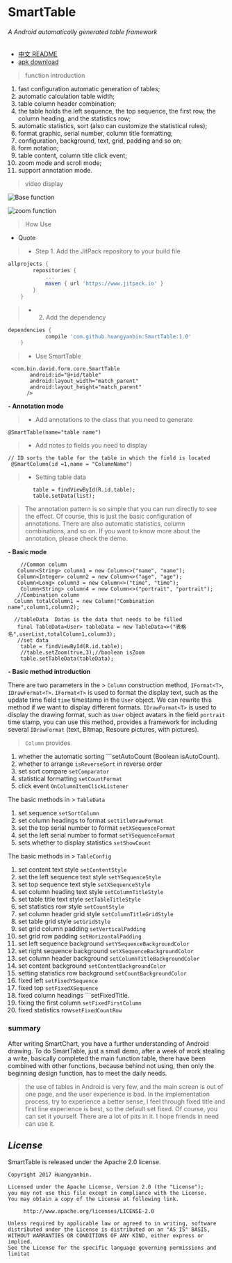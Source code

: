 # SmartTable

###### A Android automatically generated table framework
* [中文 README](/README.md/)
* [apk download](/img/smartTable.apk)
> function introduction
1. fast configuration automatic generation of tables;
2. automatic calculation table width;
3. table column header combination;
4. the table holds the left sequence, the top sequence, the first row, the column heading, and the statistics row;
5. automatic statistics, sort (also can customize the statistical rules);
6. format graphic, serial number, column title formatting;
7. configuration, background, text, grid, padding and so on;
8. form notation;
9. table content, column title click event;
10. zoom mode and scroll mode;
11. support annotation mode.

> video display

![Base function](/img/table.gif)

![zoom function](/img/zoom.gif)
> How Use

- Quote

> *  Step 1. Add the JitPack repository to your build file

```gradle
allprojects {
		repositories {
			...
			maven { url 'https://www.jitpack.io' }
		}
	}
```

> * 2. Add the dependency

```gradle
dependencies {
	        compile 'com.github.huangyanbin:SmartTable:1.0'
	}
```

> * Use SmartTable

```
 <com.bin.david.form.core.SmartTable
       android:id="@+id/table"
       android:layout_width="match_parent"
       android:layout_height="match_parent"
      />
 ```

**- Annotation mode**

> *  Add annotations to the class that you need to generate

```
@SmartTable(name="table name")
```

> *  Add notes to fields you need to display

```
// ID sorts the table for the table in which the field is located
 @SmartColumn(id =1,name = "ColumnName")
```
> * Setting table data

```
        table = findViewById(R.id.table);
        table.setData(list);
```

> The annotation pattern is so simple that you can run directly to see the effect. Of course, this is just the basic configuration of annotations. There are also automatic statistics, column combinations, and so on. If you want to know more about the annotation, please check the demo.


**- Basic mode**
```
    //Common column
   Column<String> column1 = new Column<>("name", "name");
   Column<Integer> column2 = new Column<>("age", "age");
   Column<Long> column3 = new Column<>("time", "time");
    Column<String> column4 = new Column<>("portrait", "portrait");
   //Combination column
  Column totalColumn1 = new Column("Combination name",column1,column2);

  //tableData  Datas is the data that needs to be filled
   final TableData<User> tableData = new TableData<>("表格名",userList,totalColumn1,column3);
   //set data
    table = findViewById(R.id.table);
    //table.setZoom(true,3);//boolean isZoom
    table.setTableData(tableData);

```
**- Basic method introduction**

 There are two parameters in the > ```Column``` construction method, ```IFormat<T>```, ```IDrawFormat<T>```. ```IFormat<T>``` is used to format the display text, such as the update time field ```time``` timestamp in the ```User``` object. We can rewrite this method if we want to display different formats. ```IDrawFormat<T>``` is used to display the drawing format, such as ```User``` object avatars in the field ```portrait``` time stamp, you can use this method, provides a framework for including several ```IDrawFormat``` (text, Bitmap, Resoure pictures, with pictures).


 > ```Column``` provides

 1. whether the automatic sorting ```setAutoCount (Boolean isAutoCount).
 2. whether to arrange ```isReverseSort``` in reverse order
 3. set sort compare ```setComparator```
 4. statistical formatting ```setCountFormat```
 5. click event ```OnColumnItemClickListener```


 The basic methods in > ```TableData```

 1. set sequence ```setSortColumn```
 2. set column headings to format ```settitleDrawFormat```
 3. set the top serial number to format ```setXSequenceFormat```
 4. set the left serial number to format ```setYSequenceFormat```
 5. sets whether to display statistics ```setShowCount```



 The basic methods in > ```TableConfig```

 1. set content text style ```setContentStyle```
 2. set the left sequence text style ```setYSequenceStyle```
 3. set top sequence text style ```setXSequenceStyle```
 4. set column heading text style ```setColumnTitleStyle```
 5. set table title text style ```setTableTitleStyle```
 6. set statistics row style ```setCountStyle```
 7. set column header grid style ```setColumnTitleGridStyle```
 8. set table grid style ```setGridStyle```
 9. set grid column padding ```setVerticalPadding```
 10. set grid row padding ```setHorizontalPadding```
 11. set left sequence background ```setYSequenceBackgroundColor```
 12. set right sequence background ```setXSequenceBackgroundColor```
 13. set column header background ```setColumnTitleBackgroundColor```
 14. set content background ```setContentBackgroundColor```
 15. setting statistics row background ```setCountBackgroundColor```
 16. fixed left ```setFixedYSequence```
 17. fixed top ```setFixedXSequence```
 18. fixed column headings ```setFixedTitle.
 19. fixing the first column ```setFixedFirstColumn```
 20. fixed statistics row```setFixedCountRow```



 ### summary

 After writing SmartChart, you have a further understanding of Android drawing. To do SmartTable, just a small demo, after a week of work stealing a write, basically completed the main function table, there have been combined with other functions, because behind not using, then only the beginning design function, has to meet the daily needs.

 > the use of tables in Android is very few, and the main screen is out of one page, and the user experience is bad. In the implementation process, try to experience a better sense, I feel through fixed title and first line experience is best, so the default set fixed. Of course, you can set it yourself. There are a lot of pits in it. I hope friends in need can use it.
## *License*

SmartTable is released under the Apache 2.0 license.

```
Copyright 2017 Huangyanbin.

Licensed under the Apache License, Version 2.0 (the "License");
you may not use this file except in compliance with the License.
You may obtain a copy of the License at following link.

     http://www.apache.org/licenses/LICENSE-2.0

Unless required by applicable law or agreed to in writing, software
distributed under the License is distributed on an "AS IS" BASIS,
WITHOUT WARRANTIES OR CONDITIONS OF ANY KIND, either express or implied.
See the License for the specific language governing permissions and
limitat










